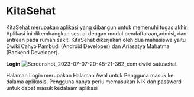 # KitaSehat
KitaSehat merupakan aplikasi yang dibangun untuk memenuhi tugas akhir. Aplikasi ini dikembangkan sesuai dengan modul pendaftaraan,admisi, dan antrean pada rumah sakit. KitaSehat dikerjakan oleh dua mahasiswa yaitu Dwiki Cahyo Pambudi (Android Developer) dan Ariasatya Mahatma (Backend Developer).

**Login**
![Screenshot_2023-07-07-20-45-21-362_com dwiki satusehat](https://github.com/DwikiCahyo/KitaSehat-TA-/assets/70952085/2920f30c-94ea-4a96-aa55-178318032d9b)

Halaman Login merupakan Halaman Awal untuk Pengguna masuk ke dalama aplikasis, Pengguna hanya perlu memasukan NIK dan password untuk dapat masuk kedalaam aplikasi
